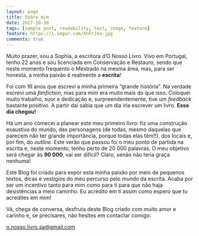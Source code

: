 ```yaml
---
layout: page
title: Sobre mim
date: 2017-10-30
tags: [sample post, readability, test, image, feature]
feature: https://i.imgur.com/XnFrJ4a.jpg
comments: true
---
```


Muito prazer, sou a Sophia, a escritora d’O Nosso Livro. Vivo em Portugal, tenho 22 anos e sou licenciada em Conservação e Restauro, sendo que neste momento frequento o Mestrado na mesma área, mas, para ser honesta, a minha paixão é realmente a **escrita**!

Foi com 16 anos que escrevi a minha primeira “grande história”. Na verdade escrevi uma *fanfiction*, mas para mim era muito mais do que isso. Coloquei muito trabalho, suor e dedicação e, surpreendentemente, tive um *feedback* bastante positivo. A partir daí sabia que um dia iria escrever um livro. **Esse dia chegou!**

Há um ano comecei a planear este meu primeiro livro: fiz uma construção exaustiva do mundo, das personagens (de todas, mesmo daquelas que parecem não ter grande importância, porque todas elas têm!!), dos locais e, por fim, do *outline*. Este verão que passou foi o meu ponto de partida na escrita e, neste momento, tenho perto de 20 000 palavras. O meu objetivo será chegar às **90 000**, vai ser difícil? Claro, senão não teria graça nenhuma!

Este Blog foi criado para expor esta minha paixão por meio de pequenos textos, dicas e vestígios do meu percurso pelo mundo da escrita. Acaba por ser um incentivo tanto para mim como para ti para que não haja desistências a meio caminho. Eu acredito em ti assim como espero que tu acredites em mim!

Vá, chega de conversa, desfruta deste Blog criado com muito amor e carinho e, se precisares, não hesites em contactar comigo:

o.nosso.livro.sa@gmail.com
